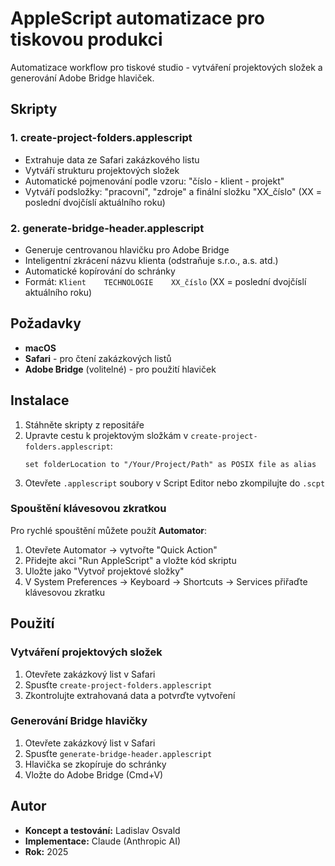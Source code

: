 # AppleScript automatizace pro tiskovou produkci

Automatizace workflow pro tiskové studio - vytváření projektových složek a generování Adobe Bridge hlaviček.

## Skripty

### 1. create-project-folders.applescript
- Extrahuje data ze Safari zakázkového listu
- Vytváří strukturu projektových složek
- Automatické pojmenování podle vzoru: "číslo - klient - projekt"
- Vytváří podsložky: "pracovní", "zdroje" a finální složku "XX_číslo" (XX = poslední dvojčíslí aktuálního roku)

### 2. generate-bridge-header.applescript
- Generuje centrovanou hlavičku pro Adobe Bridge
- Inteligentní zkrácení názvu klienta (odstraňuje s.r.o., a.s. atd.)
- Automatické kopírování do schránky
- Formát: `Klient    TECHNOLOGIE    XX_číslo` (XX = poslední dvojčíslí aktuálního roku)

## Požadavky

- **macOS**
- **Safari** - pro čtení zakázkových listů
- **Adobe Bridge** (volitelné) - pro použití hlaviček

## Instalace

1. Stáhněte skripty z repositáře
2. Upravte cestu k projektovým složkám v `create-project-folders.applescript`:
   ```applescript
   set folderLocation to "/Your/Project/Path" as POSIX file as alias
   ```
3. Otevřete `.applescript` soubory v Script Editor nebo zkompilujte do `.scpt`

### Spouštění klávesovou zkratkou
Pro rychlé spouštění můžete použít **Automator**:
1. Otevřete Automator → vytvořte "Quick Action"
2. Přidejte akci "Run AppleScript" a vložte kód skriptu
3. Uložte jako "Vytvoř projektové složky"
4. V System Preferences → Keyboard → Shortcuts → Services přiřaďte klávesovou zkratku

## Použití

### Vytváření projektových složek
1. Otevřete zakázkový list v Safari
2. Spusťte `create-project-folders.applescript`
3. Zkontrolujte extrahovaná data a potvrďte vytvoření

### Generování Bridge hlavičky
1. Otevřete zakázkový list v Safari
2. Spusťte `generate-bridge-header.applescript`
3. Hlavička se zkopíruje do schránky
4. Vložte do Adobe Bridge (Cmd+V)

## Autor
- **Koncept a testování:** Ladislav Osvald
- **Implementace:** Claude (Anthropic AI)
- **Rok:** 2025